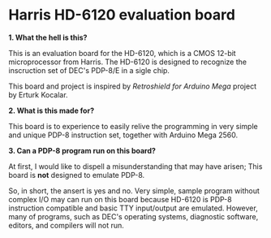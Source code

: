 # Harris HD-6120 evaluation board

**1. What the hell is this?**

This is an evaluation board for the HD-6120, which is a CMOS 12-bit microprocessor from Harris. The HD-6120 is designed to recognize the inscruction set of DEC's PDP-8/E in a sigle chip.

This board and project is inspired by *Retroshield for Arduino Mega* project by Erturk Kocalar. 


**2. What is this made for?**

This board is to experience to easily relive the programming in very simple and unique PDP-8 instruction set, together with Arduino Mega 2560. 

**3. Can a PDP-8 program run on this board?**

At first, I would like to dispell a misunderstanding that may have arisen; This board is **not** designed to emulate PDP-8.

So, in short, the ansert is yes and no. Very simple, sample program without complex I/O may can run on this board because HD-6120 is PDP-8 instruction compatible and basic TTY input/output are emulated. However, many of programs, such as DEC's operating systems, diagnostic software, editors, and compilers will not run.  

